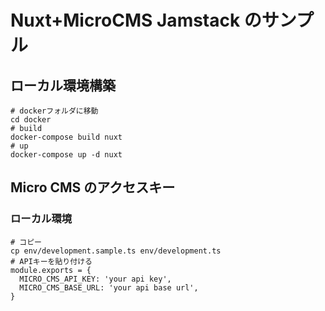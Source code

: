 # Nuxt+MicroCMS Jamstack のサンプル

## ローカル環境構築

```
# dockerフォルダに移動
cd docker
# build
docker-compose build nuxt
# up
docker-compose up -d nuxt
```

## Micro CMS のアクセスキー

### ローカル環境

```
# コピー
cp env/development.sample.ts env/development.ts
# APIキーを貼り付ける
module.exports = {
  MICRO_CMS_API_KEY: 'your api key',
  MICRO_CMS_BASE_URL: 'your api base url',
}
```
